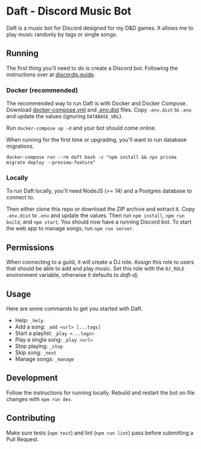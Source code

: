 # Daft - Discord Music Bot

Daft is a music bot for Discord designed for my D&D games. It allows me to play
music randonly by tags or single songs.

## Running

The first thing you'll need to do is create a Discord bot. Following the instructions
over at [discordjs.guide](https://discordjs.guide/preparations/setting-up-a-bot-application.html#creating-your-bot).

### Docker (recommended)

The recommended way to run Daft is with Docker and Docker Compose. Download
[docker-compose.yml](https://raw.githubusercontent.com/mloberg/daft-discord-bot/main/docker-compose.yml)
and [.env.dist](https://raw.githubusercontent.com/mloberg/daft-discord-bot/main/.env.dist)
files. Copy `.env.dist` to `.env` and update the values (ignoring `DATABASE_URL`).

Run `docker-compose up -d` and your bot should come online.

When running for the first time or upgrading, you'll want to run database migrations.

    docker-compose run --rm daft bash -c "npm install && npx prisma migrate deploy --preview-feature"

### Locally

To run Daft locally, you'll need NodeJS (>= 14) and a Postgres database to connect
to.

Then either clone this repo or download the ZIP archive and extract it. Copy
`.env.dist` to `.env` and update the values. Then run `npm install`, `npm run build`,
and `npm start`. You should now have a running Discord bot. To start the web app
to manage songs, run `npm run server`.

## Permissions

When connecting to a guild, it will create a DJ role. Assign this role to users
that should be able to add and play music. Set this role with the `DJ_ROLE`
environment variable, otherwise it defaults to _daft-dj_.

## Usage

Here are some commands to get you started with Daft.

* Help: `_help`
* Add a song: `_add <url> [...tags]`
* Start a playlist: `_play <...tags>`
* Play a single song: `_play <url>`
* Stop playing: `_stop`
* Skip song: `_next`
* Manage songs: `_manage`

## Development

Follow the instructions for running locally. Rebuild and restart the bot on file
changes with `npm run dev`.

## Contributing

Make sure tests (`npm test`) and lint (`npm run lint`) pass before submitting
a Pull Request.
